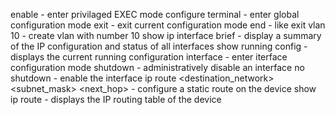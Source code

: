 enable - enter privilaged EXEC mode
configure terminal - enter global configuration mode
exit - exit current configuration mode
end - like exit
vlan 10 - create vlan with number 10
show ip interface brief - display a summary of the IP configuration and status of all interfaces
show running config - displays the current running configuration 
interface <interface> - enter iterface configuration mode
shutdown - administratively disable an interface
no shutdown - enable the interface
ip route <destination_network> <subnet_mask> <next_hop> - configure a static route on the device
show ip route - displays the IP routing table of the device
